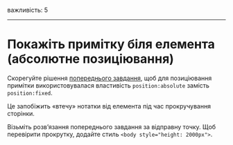 важливість: 5

---

# Покажіть примітку біля елемента (абсолютне позиціювання)

Скорегуйте рішення [попереднього завдання](info:task/position-at), щоб для позиціювання примітки використовувалася властивість `position:absolute` замість `position:fixed`.

Це запобіжить «втечу» нотатки від елемента під час прокручування сторінки.

Візьміть розв’язання попереднього завдання за відправну точку. Щоб перевірити прокрутку, додайте стиль `<body style="height: 2000px">`.

